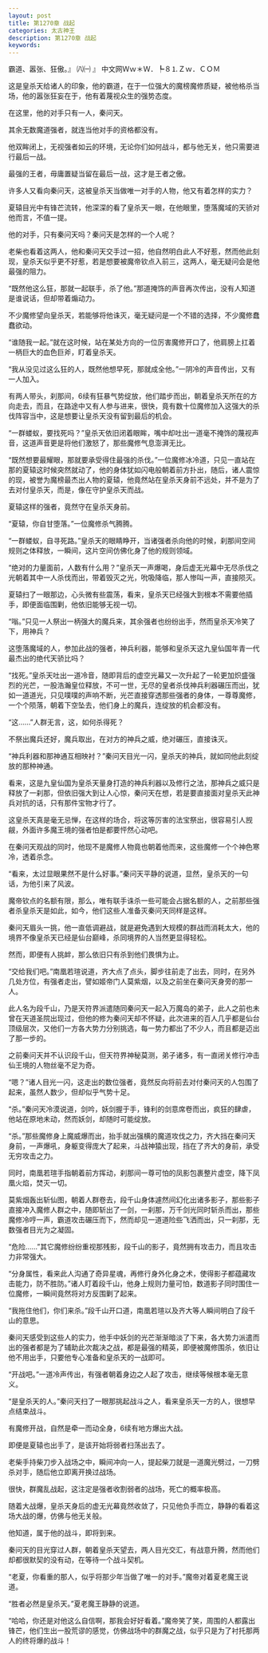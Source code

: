 ```yaml
---
layout: post
title: 第1270章 战起
categories: 太古神王
description: 第1270章 战起
keywords:
---
```


霸道、嚣张、狂傲。』  ㈧㈠ 』 中文网Ｗｗ＊Ｗ．┡８⒈Ｚｗ．ＣＯＭ

这是皇杀天给诸人的印象，他的霸道，在于一位强大的魔榜魔修质疑，被他格杀当场，他的嚣张狂妄在于，他有着蔑视众生的强势态度。

在这里，他的对手只有一人，秦问天。

其余无数魔道强者，就连当他对手的资格都没有。

他双眸闭上，无视强者如云的环境，无论你们如何战斗，都与他无关，他只需要进行最后一战。

最强的王者，毋庸置疑当留在最后一战，这才是王者之傲。

许多人又看向秦问天，这被皇杀天当做唯一对手的人物，他又有着怎样的实力？

夏辕目光中有锋芒流转，他深深的看了皇杀天一眼，在他眼里，堕落魔域的天骄对他而言，不值一提。

他的对手，只有秦问天吗？秦问天是怎样的一个人呢？

老柴也看着这两人，他和秦问天交手过一招，他自然明白此人不好惹，然而他此刻现，皇杀天似乎更不好惹，若是想要被魔帝钦点入前三，这两人，毫无疑问会是他最强的阻力。

“既然他这么狂，那就一起联手，杀了他。”那道掩饰的声音再次传出，没有人知道是谁说话，但却带着煽动力。

不少魔修望向皇杀天，若能够将他诛灭，毫无疑问是一个不错的选择，不少魔修蠢蠢欲动。

“谁随我一起。”就在这时候，站在某处方向的一位厉害魔修开口了，他肩膀上扛着一柄巨大的血色巨斧，盯着皇杀天。

“我从没见过这么狂的人，既然他想早死，那就成全他。”一阴冷的声音传出，又有一人加入。

有两人带头，刹那间，6续有狂暴气势绽放，他们踏步而出，朝着皇杀天所在的方向走去，而且，在路途中又有人参与进来，很快，竟有数十位魔修加入这强大的杀伐阵容当中，这是想要让皇杀天没有留到最后的机会。

“一群蝼蚁，要找死吗？”皇杀天依旧闭着眼眸，嘴中却吐出一道毫不掩饰的蔑视声音，这道声音更是将他们激怒了，那些魔修气息澎湃无比。

“既然想要最耀眼，那就要承受得住最强的杀伐。”一位魔修冰冷道，只见一直站在那的夏辕这时候突然就动了，他的身体犹如闪电般朝着前方扑出，随后，诸人震惊的现，被誉为魔榜最杰出人物的夏辕，他竟然站在皇杀天身前不远处，并不是为了去对付皇杀天，而是，像在守护皇杀天而战。

夏辕这样的强者，竟然守在皇杀天身前。

“夏辕，你自甘堕落。”一位魔修杀气腾腾。

“一群蝼蚁，自寻死路。”皇杀天的眼睛睁开，当诸强者杀向他的时候，刹那间空间规则之体释放，一瞬间，这片空间仿佛化身了他的规则领域。

“绝对的力量面前，人数有什么用？”皇杀天一声爆喝，身后虚无光幕中无尽杀伐之光朝着其中一人杀伐而出，带着毁灭之光，吮吸降临，那人惨叫一声，直接陨灭。

夏辕扫了一眼那边，心头微有些震荡，看来，皇杀天已经强大到根本不需要他插手，即便面临围剿，他依旧能够无视一切。

“嗡。”只见一人祭出一柄强大的魔兵来，其余强者也纷纷出手，然而皇杀天冷笑了下，用神兵？

这堕落魔域的人，参加此战的强者，神兵利器，能够和皇杀天这九皇仙国年青一代最杰出的绝代天骄比吗？

“找死。”皇杀天吐出一道冷音，随即背后的虚空光幕又一次升起了一轮更加炽盛强烈的光芒，一股浩瀚皇位释放，不可一世，无尽的皇者杀伐神兵利器碾压而出，犹如一道道光，只见噗噗的声响不断，光芒直接穿透那些强者的身体，一尊尊魔修，一个个陨落，朝着下空坠去，他们身上的魔兵，连绽放的机会都没有。

“这……”人群无言，这，如何杀得死？

不祭出魔兵还好，魔兵取出，在对方的神兵之威，绝对碾压，直接诛灭。

“神兵利器和那神通互相映衬？”秦问天目光一闪，皇杀天的神兵，就如同他此刻绽放的那种神通。

看来，这是九皇仙国为皇杀天量身打造的神兵利器以及修行之法，那神兵之威只是释放了一刹那，但依旧强大到让人心惊，秦问天在想，若是要直接面对皇杀天此神兵对抗的话，只有那件宝物才行了。

这皇杀天真是毫无忌惮，在这样的场合，将这等厉害的法宝祭出，很容易引人觊觎，外面许多魔王境的强者怕是都要怦然心动吧。

在秦问天观战的同时，他现不是魔修人物竟也朝着他而来，这些魔修一个个神色寒冷，透着杀念。

“看来，太过显眼果然不是什么好事。”秦问天平静的说道，显然，皇杀天的一句话，为他引来了风波。

魔帝钦点的名额有限，那么，唯有联手诛杀一些可能会占据名额的人，之前那些强者杀皇杀天是如此，如今，他们这些人准备灭秦问天同样是这样。

秦问天眉头一挑，他一直低调避战，就是避免遇到大规模的群战而消耗太大，他的境界不像皇杀天已经是仙台巅峰，杀同境界的人当然更显得轻松。

然而，即便有人挑衅，那么依旧只有杀到他们畏惧为止。

“交给我们吧。”南凰若瑄说道，齐大点了点头，脚步往前走了出去，同时，在另外几处方位，有强者走出，譬如姬帝门人莫紫烟，以及之前坐在秦问天身旁的那一人。

此人名为段千山，乃是天符界派遣随同秦问天一起入万魔岛的弟子，此人之前也未曾在天道圣院出现过，但他的修为秦问天却不怀疑，此次进来的百人几乎都是仙台顶级层次，又他们一方各大势力分别挑选，每一势力都出了不少人，而且都是迈出了那一步的。

之前秦问天并不认识段千山，但天符界神秘莫测，弟子诸多，有一直闭关修行冲击仙王境的人物丝毫不足为奇。

“嗯？”诸人目光一闪，这走出的数位强者，竟然反向将前去对付秦问天的人包围了起来，虽然人数少，但却似乎气势十足。

“杀。”秦问天冷漠说道，剑吟，妖剑握于手，锋利的剑意席卷而出，疯狂的肆虐，他站在原地未动，然而妖剑，却随时可能绽放。

“杀。”那些魔修身上魔威爆而出，抬手就出强横的魔道攻伐之力，齐大挡在秦问天身前，一声爆吼，身躯变得庞大了起来，斗战神猿出现，挡在了齐大的身前，承受无穷攻击之力。

同时，南凰若瑄手指朝着前方挥动，刹那间一尊可怕的凤影包裹整片虚空，降下凤凰火焰，焚灭一切。

莫紫烟轰出斩仙图，朝着人群卷去，段千山身体遽然间幻化出诸多影子，那些影子直接冲入魔修人群之中，随即斩出了一剑，一刹那，万千剑光同时斩杀而出，那些魔修冷哼一声，霸道攻击碾压而下，然而却见一道道险些飞洒而出，只一刹那，无数强者目光为之凝固。

“危险……”其它魔修纷纷重视那残影，段千山的影子，竟然拥有攻击力，而且攻击力非常强大。

“分身属性，看来此人沟通了奇异星魂，再修行身外化身之术，使得影子都蕴藏攻击能力，防不胜防。”诸人盯着段千山，他身上规则力量可怕，数道影子同时围住一位魔修，一瞬间竟然将对方反围剿了起来。

“我拖住他们，你们来杀。”段千山开口道，南凰若瑄以及齐大等人瞬间明白了段千山的意思。

秦问天感受到这些人的实力，他手中妖剑的光芒渐渐暗淡了下来，各大势力派遣而出的强者都是为了辅助此次裁决之战，都是最强的精英，即便被魔修围杀，依旧让他不用出手，只要他专心准备和皇杀天的一战即可。

“开战吧。”一道冷声传出，有强者朝着身边之人起了攻击，继续等候根本毫无意义。

“是皇杀天的人。”秦问天扫了一眼那挑起战斗之人，看来皇杀天一方的人，很想早点结束战斗。

有魔修开战，自然是牵一而动全身，6续有地方爆出大战。

即便是夏辕也出手了，是该开始将弱者扫荡出去了。

老柴手持柴刀步入战场之中，瞬间冲向一人，提起柴刀就是一道魔光劈过，一刀劈杀对手，随后他立即离开换过战场。

很快，群魔乱战起，这注定是强者收割弱者的战场，死亡的概率极高。

随着大战爆，皇杀天身后的虚无光幕竟然收敛了，只见他负手而立，静静的看着这场大战的爆，仿佛与他无关般。

他知道，属于他的战斗，即将到来。

秦问天的目光穿过人群，朝着皇杀天望去，两人目光交汇，有战意升腾，然而他们却都很默契的没有动，在等待一个战斗契机。

“老夏，你看重的那人，似乎将那少年当做了唯一的对手。”魔帝对着夏老魔王说道。

“胜者必然是皇杀天。”夏老魔王静静的说道。

“哈哈，你还是对他这么自信啊，那我会好好看着。”魔帝笑了笑，周围的人都露出锋芒，他们生出一股荒谬的感觉，仿佛战场中的群魔之战，似乎只是为了衬托那两人的终将爆的战斗！

